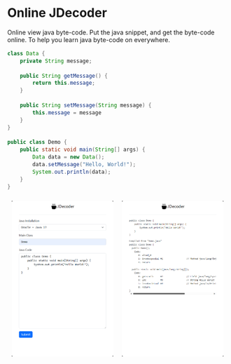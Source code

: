 Online JDecoder
===============

Online view java byte-code. Put the java snippet, and get the byte-code online. 
To help you learn java byte-code on everywhere.

```java
class Data {
    private String message;

    public String getMessage() {
        return this.message;
    }

    public String setMessage(String message) {
        this.message = message
    }
}

public class Demo {
    public static void main(String[] args) {
        Data data = new Data();
        data.setMessage("Hello, World!");
        System.out.println(data);
    }
}
```

<div style="display: flex">
<div style="margin: 10px"><img src="doc/demo.png" alt="screenshot1"/></div>
<div style="margin: 10px"><img src="doc/result.png" alt="screenshot2"/></div>
</div>





